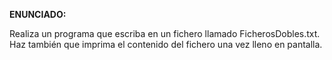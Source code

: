 **ENUNCIADO:**

Realiza un programa que escriba en un fichero llamado FicherosDobles.txt. Haz también que imprima el contenido del fichero una vez lleno en pantalla.
